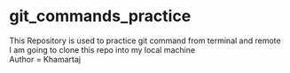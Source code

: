 # git_commands_practice
This Repository is used to practice git command from terminal and remote <br>
I am going to clone this repo into my local machine <br>
Author = Khamartaj